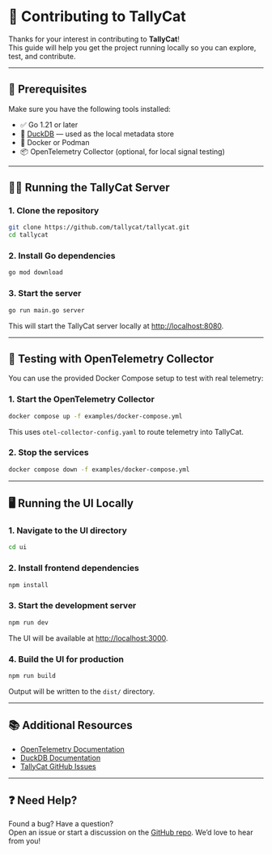 # 🤝 Contributing to TallyCat

Thanks for your interest in contributing to **TallyCat**!  
This guide will help you get the project running locally so you can explore, test, and contribute.

---

## 🧰 Prerequisites

Make sure you have the following tools installed:

- ✅ Go 1.21 or later  
- 🐥 [DuckDB](https://duckdb.org/) — used as the local metadata store  
- 🐳 Docker or Podman  
- 📦 OpenTelemetry Collector (optional, for local signal testing)

---

## 🏃‍♂️ Running the TallyCat Server

### 1. Clone the repository

```sh
git clone https://github.com/tallycat/tallycat.git
cd tallycat
```

### 2. Install Go dependencies

```sh
go mod download
```

### 3. Start the server

```sh
go run main.go server
```

This will start the TallyCat server locally at [http://localhost:8080](http://localhost:8080).

---

## 📡 Testing with OpenTelemetry Collector

You can use the provided Docker Compose setup to test with real telemetry:

### 1. Start the OpenTelemetry Collector

```sh
docker compose up -f examples/docker-compose.yml
```

This uses `otel-collector-config.yaml` to route telemetry into TallyCat.

### 2. Stop the services

```sh
docker compose down -f examples/docker-compose.yml
```

---

## 🖥️ Running the UI Locally

### 1. Navigate to the UI directory

```sh
cd ui
```

### 2. Install frontend dependencies

```sh
npm install
```

### 3. Start the development server

```sh
npm run dev
```

The UI will be available at [http://localhost:3000](http://localhost:3000).

### 4. Build the UI for production

```sh
npm run build
```

Output will be written to the `dist/` directory.

---

## 📚 Additional Resources

- [OpenTelemetry Documentation](https://opentelemetry.io/docs/)
- [DuckDB Documentation](https://duckdb.org/docs/)
- [TallyCat GitHub Issues](https://github.com/tallycat/tallycat/issues)

---

## ❓ Need Help?

Found a bug? Have a question?  
Open an issue or start a discussion on the [GitHub repo](https://github.com/tallycat/tallycat/issues). We’d love to hear from you!